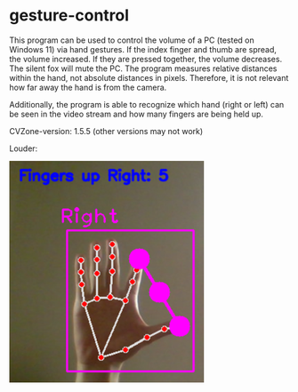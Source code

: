 # gesture-control

This program can be used to control the volume of a PC (tested on Windows 11) via hand gestures. If the index finger and thumb are spread, the volume increased. 
If they are pressed together, the volume decreases. The silent fox will mute the PC. The program measures relative distances within the hand, not absolute distances
in pixels. Therefore, it is not relevant how far away the hand is from the camera.

Additionally, the program is able to recognize which hand (right or left) can be seen in the video stream and how many fingers are being held up.

CVZone-version: 1.5.5 (other versions may not work)

Louder:

![Alt Text](https://raw.githubusercontent.com/benediktaugenstein/gesture-control/main/images/louder.png)

